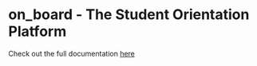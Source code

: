 # on_board - The Student Orientation Platform

Check out the full documentation [here](https://docs.nboard.app)
